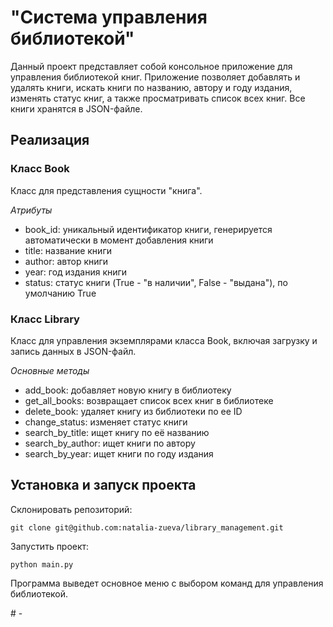 # "Система управления библиотекой"

Данный проект представляет собой консольное приложение для управления библиотекой книг.
Приложение позволяет добавлять и удалять книги, искать книги по названию, автору и году издания,
изменять статус книг, а также просматривать список всех книг. 
Все книги хранятся в JSON-файле.

## Реализация

### Класс Book 

Класс для представления сущности "книга".

*Атрибуты*

- book_id: уникальный идентификатор книги, генерируется автоматически в момент добавления книги
- title: название книги
- author: автор книги
- year: год издания книги
- status: статус книги (True - "в наличии", False - "выдана"), по умолчанию True


### Класс Library 

Класс для управления экземплярами класса Book, включая загрузку и запись данных в JSON-файл.

*Основные методы*

- add_book: добавляет новую книгу в библиотеку
- get_all_books: возвращает список всех книг в библиотеке
- delete_book: удаляет книгу из библиотеки по ее ID
- change_status: изменяет статус книги
- search_by_title: ищет книгу по её названию
- search_by_author: ищет книги по автору
- search_by_year: ищет книги по году издания

## Установка и запуск проекта

Склонировать репозиторий:

```git clone git@github.com:natalia-zueva/library_management.git```

Запустить проект:

```python main.py```

Программа выведет основное меню с выбором команд для управления библиотекой.


#   -  
 